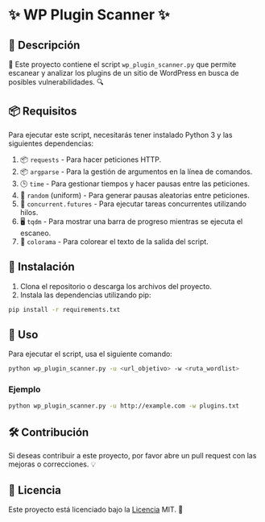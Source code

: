 # ✨ WP Plugin Scanner ✨

## 📝 Descripción
🚀 Este proyecto contiene el script `wp_plugin_scanner.py` que permite escanear y analizar los plugins de un sitio de WordPress en busca de posibles vulnerabilidades. 🔍

## 📦 Requisitos
Para ejecutar este script, necesitarás tener instalado Python 3 y las siguientes dependencias:

1. 📦 `requests` - Para hacer peticiones HTTP.
2. 📦 `argparse` - Para la gestión de argumentos en la línea de comandos.
3. 🕒 `time` - Para gestionar tiempos y hacer pausas entre las peticiones.
4. 🎲 `random` (uniform) - Para generar pausas aleatorias entre peticiones.
5. 🧵 `concurrent.futures` - Para ejecutar tareas concurrentes utilizando hilos.
6. 🖥️ `tqdm` - Para mostrar una barra de progreso mientras se ejecuta el escaneo.
7. 🎨 `colorama` - Para colorear el texto de la salida del script.

## 🚀 Instalación
1. Clona el repositorio o descarga los archivos del proyecto.
2. Instala las dependencias utilizando pip:
```bash
pip install -r requirements.txt
```

## 🔧 Uso
Para ejecutar el script, usa el siguiente comando:
```bash
python wp_plugin_scanner.py -u <url_objetivo> -w <ruta_wordlist>
```

### Ejemplo
```bash
python wp_plugin_scanner.py -u http://example.com -w plugins.txt
```

## 🛠️ Contribución
Si deseas contribuir a este proyecto, por favor abre un pull request con las mejoras o correcciones. 💡

## 📝 Licencia
Este proyecto está licenciado bajo la [Licencia](LICENSE) MIT. 🖤
